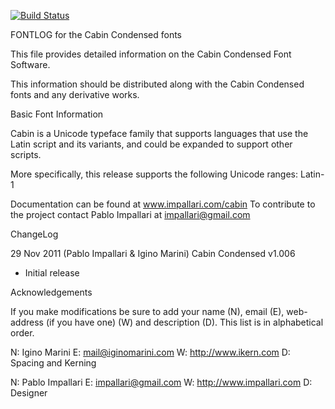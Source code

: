 [![Build Status](https://travis-ci.org/fontdirectory/cabincondensed.svg?branch=master)](https://travis-ci.org/fontdirectory/cabincondensed)

FONTLOG for the Cabin Condensed fonts

This file provides detailed information on the Cabin Condensed 
Font Software.

This information should be distributed along with the 
Cabin Condensed fonts and any derivative works.

Basic Font Information

Cabin is a Unicode typeface family that supports languages that
use the Latin script and its variants, and could be expanded 
to support other scripts.

More specifically, this release supports the following 
Unicode ranges: Latin-1

Documentation can be found at www.impallari.com/cabin
To contribute to the project contact Pablo Impallari 
at impallari@gmail.com

ChangeLog

29 Nov 2011 (Pablo Impallari & Igino Marini) Cabin Condensed v1.006
- Initial release

Acknowledgements

If you make modifications be sure to add your name (N), email (E), web-address
(if you have one) (W) and description (D). This list is in alphabetical order.

N: Igino Marini
E: mail@iginomarini.com
W: http://www.ikern.com
D: Spacing and Kerning

N: Pablo Impallari
E: impallari@gmail.com
W: http://www.impallari.com
D: Designer



